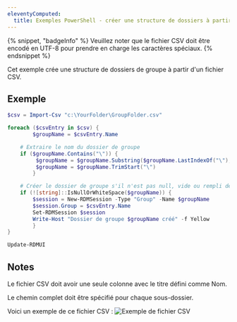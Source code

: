 ```yaml
---
eleventyComputed:
  title: Exemples PowerShell - créer une structure de dossiers à partir d'un fichier CSV
---
```

{% snippet, "badgeInfo" %}
Veuillez noter que le fichier CSV doit être encodé en UTF-8 pour prendre en charge les caractères spéciaux.
{% endsnippet %}

Cet exemple crée une structure de dossiers de groupe à partir d'un fichier CSV.

## Exemple
```powershell
$csv = Import-Csv "c:\YourFolder\GroupFolder.csv"

foreach ($csvEntry in $csv) {
        $groupName = $csvEntry.Name

    # Extraire le nom du dossier de groupe
    if ($groupName.Contains("\")) {
         $groupName = $groupName.Substring($groupName.LastIndexOf("\"), $groupName.Length - $groupName.LastIndexOf("\"))
         $groupName = $groupName.TrimStart("\")
        }

    # Créer le dossier de groupe s'il n'est pas null, vide ou rempli de caractères d'espacement
    if (![string]::IsNullOrWhiteSpace($groupName)) {
        $session = New-RDMSession -Type "Group" -Name $groupName
        $session.Group = $csvEntry.Name
        Set-RDMSession $session
        Write-Host "Dossier de groupe $groupName créé" -f Yellow
        }
}

Update-RDMUI
```

## Notes
Le fichier CSV doit avoir une seule colonne avec le titre défini comme Nom.

Le chemin complet doit être spécifié pour chaque sous-dossier.

Voici un exemple de ce fichier CSV :
![Exemple de fichier CSV](https://cdnweb.devolutions.net/docs/docs_en_rdm_windows_clip11585.png)
